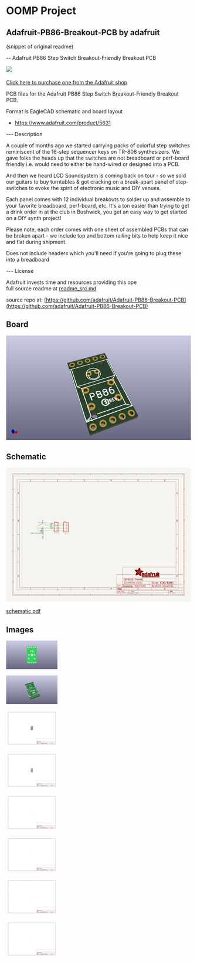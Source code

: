 # OOMP Project  
## Adafruit-PB86-Breakout-PCB  by adafruit  
  
(snippet of original readme)  
  
-- Adafruit PB86 Step Switch Breakout-Friendly Breakout PCB  
  
<a href="http://www.adafruit.com/products/5631"><img src="assets/5631.jpg?raw=true" width="500px"><br/>  
Click here to purchase one from the Adafruit shop</a>  
  
PCB files for the Adafruit PB86 Step Switch Breakout-Friendly Breakout PCB.   
  
Format is EagleCAD schematic and board layout  
* https://www.adafruit.com/product/5631  
  
--- Description  
  
A couple of months ago we started carrying packs of colorful step switches reminiscent of the 16-step sequencer keys on TR-808 synthesizers. We gave folks the heads up that the switches are not breadboard or perf-board friendly i.e. would need to either be hand-wired or designed into a PCB.  
  
And then we heard LCD Soundsystem is coming back on tour - so we sold our guitars to buy turntables & got cracking on a break-apart panel of step-switches to evoke the spirit of electronic music and DIY venues.  
  
Each panel comes with 12 individual breakouts to solder up and assemble to your favorite breadboard, perf-board, etc. It's a ton easier than trying to get a drink order in at the club in Bushwick, you get an easy way to get started on a DIY synth project!  
  
Please note, each order comes with one sheet of assembled PCBs that can be broken apart - we include top and bottom railing bits to help keep it nice and flat during shipment.  
  
Does not include headers which you'll need if you're going to plug these into a breadboard  
  
--- License  
  
Adafruit invests time and resources providing this ope  
  full source readme at [readme_src.md](readme_src.md)  
  
source repo at: [https://github.com/adafruit/Adafruit-PB86-Breakout-PCB](https://github.com/adafruit/Adafruit-PB86-Breakout-PCB)  
## Board  
  
[![working_3d.png](working_3d_600.png)](working_3d.png)  
## Schematic  
  
[![working_schematic.png](working_schematic_600.png)](working_schematic.png)  
  
[schematic pdf](working_schematic.pdf)  
## Images  
  
[![working_3D_bottom.png](working_3D_bottom_140.png)](working_3D_bottom.png)  
  
[![working_3D_top.png](working_3D_top_140.png)](working_3D_top.png)  
  
[![working_assembly_page_01.png](working_assembly_page_01_140.png)](working_assembly_page_01.png)  
  
[![working_assembly_page_02.png](working_assembly_page_02_140.png)](working_assembly_page_02.png)  
  
[![working_assembly_page_03.png](working_assembly_page_03_140.png)](working_assembly_page_03.png)  
  
[![working_assembly_page_04.png](working_assembly_page_04_140.png)](working_assembly_page_04.png)  
  
[![working_assembly_page_05.png](working_assembly_page_05_140.png)](working_assembly_page_05.png)  
  
[![working_assembly_page_06.png](working_assembly_page_06_140.png)](working_assembly_page_06.png)  
